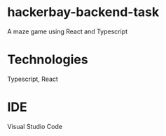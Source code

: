 # hackerbay-backend-task
A maze game using React and Typescript

# Technologies
Typescript, React

# IDE
Visual Studio Code

